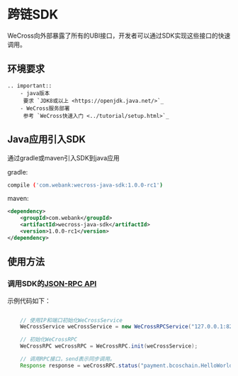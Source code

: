 # 跨链SDK

WeCross向外部暴露了所有的UBI接口，开发者可以通过SDK实现这些接口的快速调用。

## 环境要求

```eval_rst
.. important::
    - java版本
     要求 `JDK8或以上 <https://openjdk.java.net/>`_
    - WeCross服务部署
     参考 `WeCross快速入门 <../tutorial/setup.html>`_
```

## Java应用引入SDK

   通过gradle或maven引入SDK到java应用

   gradle:
```bash
compile ('com.webank:wecross-java-sdk:1.0.0-rc1')
```
   maven:
``` xml
<dependency>
    <groupId>com.webank</groupId>
    <artifactId>wecross-java-sdk</artifactId>
    <version>1.0.0-rc1</version>
</dependency>
```

## 使用方法

### 调用SDK的[JSON-RPC API](./api.html)
示例代码如下：
```java

    // 使用IP和端口初始化WeCrossService
    WeCrossService weCrossService = new WeCrossRPCService("127.0.0.1:8250");

    // 初始化WeCrossRPC
    WeCrossRPC weCrossRPC = WeCrossRPC.init(weCrossService);

    // 调用RPC接口，send表示同步调用。
    Response response = weCrossRPC.status("payment.bcoschain.HelloWorldContract").send();
```